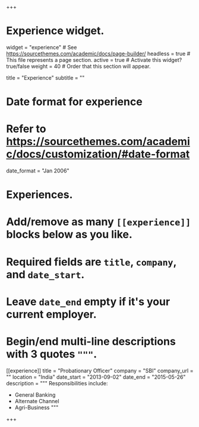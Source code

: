 +++
# Experience widget.
widget = "experience"  # See https://sourcethemes.com/academic/docs/page-builder/
headless = true  # This file represents a page section.
active = true  # Activate this widget? true/false
weight = 40  # Order that this section will appear.

title = "Experience"
subtitle = ""

# Date format for experience
#   Refer to https://sourcethemes.com/academic/docs/customization/#date-format
date_format = "Jan 2006"

# Experiences.
#   Add/remove as many `[[experience]]` blocks below as you like.
#   Required fields are `title`, `company`, and `date_start`.
#   Leave `date_end` empty if it's your current employer.
#   Begin/end multi-line descriptions with 3 quotes `"""`.
[[experience]]
  title = "Probationary Officer"
  company = "SBI"
  company_url = ""
  location = "India"
  date_start = "2013-09-02"
  date_end = "2015-05-26"
  description = """
  Responsibilities include:
  
  * General Banking
  * Alternate Channel
  * Agri-Business
  """


+++
